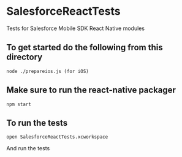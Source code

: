 # SalesforceReactTests
Tests for Salesforce Mobile SDK React Native modules

## To get started do the following from this directory
``` shell
node ./prepareios.js (for iOS)
```

## Make sure to run the react-native packager
```shell
npm start
```

## To run the tests
```shell
open SalesforceReactTests.xcworkspace
```
And run the tests

